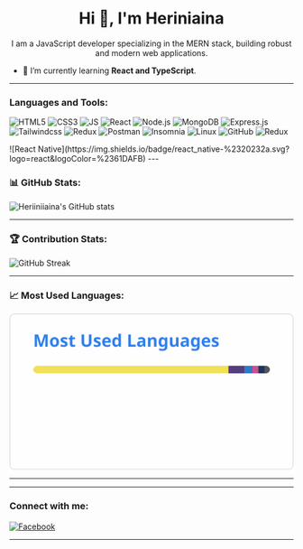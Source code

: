 <h1 align="center">Hi 👋, I'm Heriniaina</h1>

<p align="center">
  I am a JavaScript developer specializing in the MERN stack, building robust and modern web applications.
</p>

- 🌱 I’m currently learning **React and TypeScript**.

---


<h3 align="left">Languages and Tools:</h3>
<p align="left">
  <a href="https://developer.mozilla.org/en-US/docs/Web/HTML" target="_blank" style="text-decoration: none;" >
    <img src="https://img.shields.io/badge/HTML5-%23E34F26.svg?style=for-the-badge&logo=html5&logoColor=white" alt="HTML5" />
  </a> 
  <a href="https://developer.mozilla.org/en-US/docs/Web/CSS" target="_blank" style="text-decoration: none;">
    <img src="https://img.shields.io/badge/CSS3-%231572B6.svg?style=for-the-badge&logo=css3&logoColor=white" alt="CSS3" />
  </a> 
  <a href="https://developer.mozilla.org/fr/docs/Web/JavaScript" target="_blank" style="text-decoration: none;">
    <img src="https://img.shields.io/badge/JavaScript-%23F7DF1E.svg?style=for-the-badge&logo=javascript&logoColor=black" alt="JS" />
  </a> 
  <a href="https://reactjs.org/" target="_blank" style="text-decoration: none;" >
    <img src="https://img.shields.io/badge/React-%2361DAFB.svg?style=for-the-badge&logo=react&logoColor=black" alt="React" />
  </a>
  <a href="https://nodejs.org/en/" target="_blank" style="text-decoration: none;" >
    <img src="https://img.shields.io/badge/Node.js-%23339933.svg?style=for-the-badge&logo=node.js&logoColor=white" alt="Node.js" />
  </a>
  <a href="https://www.mongodb.com/" target="_blank" style="text-decoration: none;" >
    <img src="https://img.shields.io/badge/MongoDB-%2347A248.svg?style=for-the-badge&logo=mongodb&logoColor=white" alt="MongoDB" />
  </a>
  <a href="https://expressjs.com/" target="_blank" style="text-decoration: none;" >
    <img src="https://img.shields.io/badge/Express.js-%23000000.svg?style=for-the-badge&logo=express&logoColor=white" alt="Express.js" />
  </a>
  <a href="https://tailwindcss.com/" target="_blank" style="text-decoration: none;" >
    <img src="https://img.shields.io/badge/TailwindCSS-%2338B2AC.svg?style=for-the-badge&logo=tailwind-css&logoColor=white" alt="Tailwindcss" />
  </a>
  <a href="https://redux.js.org/" target="_blank" style="text-decoration: none;" >
    <img src="https://img.shields.io/badge/redux-764ABC?style=for-the-badge&logo=redux&logoColor=white" alt="Redux" />
  </a>
   <a href="https://www.postman.com/" target="_blank" style="text-decoration: none;" >
    <img src="https://img.shields.io/badge/Postman-%23FF6C37.svg?style=for-the-badge&logo=postman&logoColor=white" alt="Postman" />
  </a>
  
   <a href="https://insomnia.rest/" target="_blank" style="text-decoration: none;" >
    <img src="https://img.shields.io/badge/-Insomnia-5849BE?style=for-the-badge&logo=insomnia&logoColor=white" alt="Insomnia" />
  </a>
  <a href="https://www.debian.org/index.fr.html" target="_blank" style="text-decoration: none;" >
    <img src="https://img.shields.io/badge/debian-red?style=for-the-badge&logo=debian&logoColor=orange&color=darkred" alt="Linux" />
  </a>
  <a href="https://github.com" target="_blank" style="text-decoration: none;" >
     <img src="https://img.shields.io/badge/GitHub-%23121011.svg?style=for-the-badge&logo=github&logoColor=white" alt="GitHub" />
  </a>
  <a href="https://redux.js.org/" target="_blank" style="text-decoration: none;" >
     <img src="https://img.shields.io/badge/redux-%23593d88.svg?logo=redux&logoColor=white" alt="Redux" />
  </a>

 
</p>
![React Native](https://img.shields.io/badge/react_native-%2320232a.svg?logo=react&logoColor=%2361DAFB)
---

<h3 align="left">📊 GitHub Stats:</h3>

<p align="left">
  <img align="center" src="https://github-readme-stats.vercel.app/api?username=Heriiniiaina&show_icons=true&locale=en" alt="Heriiniiaina's GitHub stats" />
</p>

---

<h3 align="left">🏆 Contribution Stats:</h3>

<p align="left">
  <img align="center" src="https://github-readme-streak-stats.herokuapp.com/?user=Heriiniiaina&count_private=true&include_all_commits=true" alt="GitHub Streak" />
</p>


---

<h3 align="left">📈 Most Used Languages:</h3>
<p align="left">
  <img align="center" src="./top-langs.svg" alt="Heriiniiaina's most used languages" />
</p>




---


---

<h3 align="left">Connect with me:</h3>
<p align="left">
  <a href="https://web.facebook.com/profile.php?id=100010172414862" target="_blank">
    <img align="center" src="https://cdn.jsdelivr.net/npm/simple-icons@v3/icons/facebook.svg" alt="Facebook" height="30" width="40" />
  </a>
</p>

---

